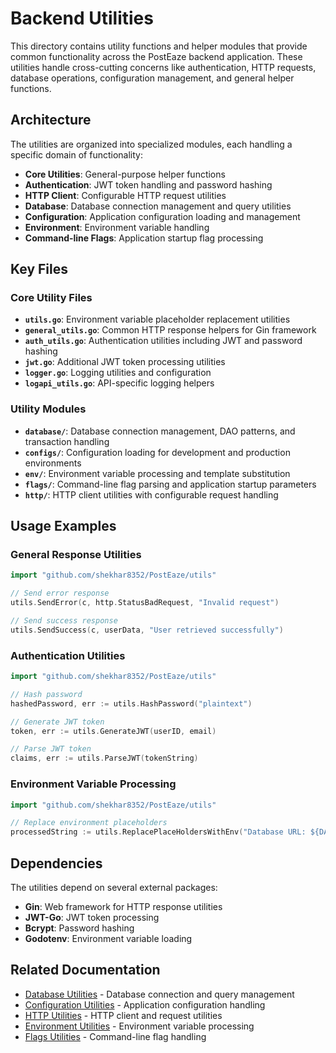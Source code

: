 # Backend Utilities

This directory contains utility functions and helper modules that provide common functionality across the PostEaze backend application. These utilities handle cross-cutting concerns like authentication, HTTP requests, database operations, configuration management, and general helper functions.

## Architecture

The utilities are organized into specialized modules, each handling a specific domain of functionality:

- **Core Utilities**: General-purpose helper functions
- **Authentication**: JWT token handling and password hashing
- **HTTP Client**: Configurable HTTP request utilities
- **Database**: Database connection management and query utilities
- **Configuration**: Application configuration loading and management
- **Environment**: Environment variable handling
- **Command-line Flags**: Application startup flag processing

## Key Files

### Core Utility Files

- **`utils.go`**: Environment variable placeholder replacement utilities
- **`general_utils.go`**: Common HTTP response helpers for Gin framework
- **`auth_utils.go`**: Authentication utilities including JWT and password hashing
- **`jwt.go`**: Additional JWT token processing utilities
- **`logger.go`**: Logging utilities and configuration
- **`logapi_utils.go`**: API-specific logging helpers

### Utility Modules

- **`database/`**: Database connection management, DAO patterns, and transaction handling
- **`configs/`**: Configuration loading for development and production environments
- **`env/`**: Environment variable processing and template substitution
- **`flags/`**: Command-line flag parsing and application startup parameters
- **`http/`**: HTTP client utilities with configurable request handling

## Usage Examples

### General Response Utilities
```go
import "github.com/shekhar8352/PostEaze/utils"

// Send error response
utils.SendError(c, http.StatusBadRequest, "Invalid request")

// Send success response
utils.SendSuccess(c, userData, "User retrieved successfully")
```

### Authentication Utilities
```go
import "github.com/shekhar8352/PostEaze/utils"

// Hash password
hashedPassword, err := utils.HashPassword("plaintext")

// Generate JWT token
token, err := utils.GenerateJWT(userID, email)

// Parse JWT token
claims, err := utils.ParseJWT(tokenString)
```

### Environment Variable Processing
```go
import "github.com/shekhar8352/PostEaze/utils"

// Replace environment placeholders
processedString := utils.ReplacePlaceHoldersWithEnv("Database URL: ${DATABASE_URL}")
```

## Dependencies

The utilities depend on several external packages:
- **Gin**: Web framework for HTTP response utilities
- **JWT-Go**: JWT token processing
- **Bcrypt**: Password hashing
- **Godotenv**: Environment variable loading

## Related Documentation

- [Database Utilities](./database/README.md) - Database connection and query management
- [Configuration Utilities](./configs/README.md) - Application configuration handling
- [HTTP Utilities](./http/README.md) - HTTP client and request utilities
- [Environment Utilities](./env/README.md) - Environment variable processing
- [Flags Utilities](./flags/README.md) - Command-line flag handling